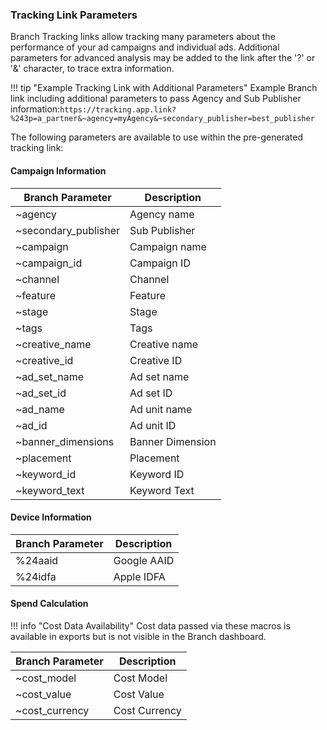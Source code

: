 ### Tracking Link Parameters

Branch Tracking links allow tracking many parameters about the performance of your ad campaigns and individual ads. Additional parameters for advanced analysis may be added to the link after the '?' or '&' character, to trace extra information.

!!! tip "Example Tracking Link with Additional Parameters"
    Example Branch link including additional parameters to pass Agency and Sub Publisher information:`https://tracking.app.link?%243p=a_partner&~agency=myAgency&~secondary_publisher=best_publisher`

The following parameters are available to use within the pre-generated tracking link:

#### Campaign Information

Branch Parameter | Description
--- | ---
~agency | Agency name
~secondary_publisher | Sub Publisher
~campaign | Campaign name
~campaign_id | Campaign ID
~channel | Channel
~feature | Feature
~stage | Stage
~tags | Tags
~creative_name | Creative name
~creative_id | Creative ID
~ad_set_name | Ad set name
~ad_set_id | Ad set ID
~ad_name | Ad unit name
~ad_id | Ad unit ID
~banner_dimensions | Banner Dimension
~placement | Placement
~keyword_id | Keyword ID
~keyword_text | Keyword Text

#### Device Information

Branch Parameter | Description
--- | ---
%24aaid | Google AAID
%24idfa | Apple IDFA

#### Spend Calculation

!!! info "Cost Data Availability"
    Cost data passed via these macros is available in exports but is not visible in the Branch dashboard.

Branch Parameter | Description
--- | ---
~cost_model | Cost Model
~cost_value | Cost Value
~cost_currency | Cost Currency
